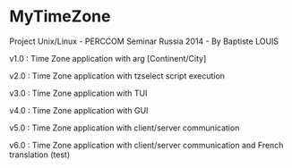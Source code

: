 MyTimeZone
==========

Project Unix/Linux - PERCCOM Seminar Russia 2014 - By Baptiste LOUIS

v1.0 : Time Zone application with arg [Continent/City]

v2.0 : Time Zone application with tzselect script execution

v3.0 : Time Zone application with TUI

v4.0 : Time Zone application with GUI

v5.0 : Time Zone application with client/server communication

v6.0 : Time Zone application with client/server communication and French translation (test)
